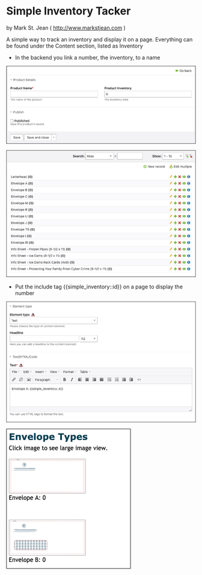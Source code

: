 # Simple Inventory Tacker
by Mark St. Jean ( http://www.markstjean.com )

A simple way to track an inventory and display it on a page. Everything can be found under the Content section, listed as Inventory

- In the backend you link a number, the inventory, to a name

![Example Image 1](https://raw.githubusercontent.com/stjeanmark/simple_inventory_tracker/main/images/ss_1.jpg)

![Example Image 2](https://raw.githubusercontent.com/stjeanmark/simple_inventory_tracker/main/images/ss_2.jpg)



- Put the include tag {{simple_inventory::id}} on a page to display the number

![Example Image 3](https://raw.githubusercontent.com/stjeanmark/simple_inventory_tracker/main/images/ss_3.jpg)

![Example Image 4](https://raw.githubusercontent.com/stjeanmark/simple_inventory_tracker/main/images/ss_4.jpg)
